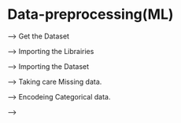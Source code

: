 # Data-preprocessing(ML)

--> Get the Dataset

--> Importing the Librairies

--> Importing the Dataset

--> Taking care Missing data.

--> Encodeing Categorical data.

-->








